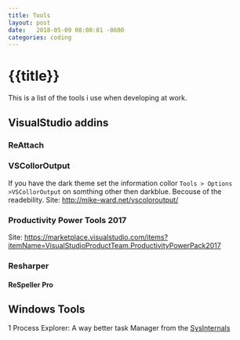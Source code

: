 ```yaml
---
title: Tools
layout: post
date:   2018-05-09 08:00:01 -0600
categories: coding
---
```

# {{title}}

This is a list of the tools i use when developing at work.

## VisualStudio addins

### ReAttach

### VSCollorOutput

If you have the dark theme set the information collor `Tools > Options >VSCollorOutput` on somthing other then darkblue. Becouse of the readebility.
Site: <http://mike-ward.net/vscoloroutput/>

### Productivity Power Tools 2017

Site: <https://marketplace.visualstudio.com/items?itemName=VisualStudioProductTeam.ProductivityPowerPack2017>

### Resharper

#### ReSpeller Pro

## Windows Tools

1 Process Explorer:
    A way better task Manager from the [SysInternals](https://docs.microsoft.com/en-us/sysinternals/downloads/process-explorer)

